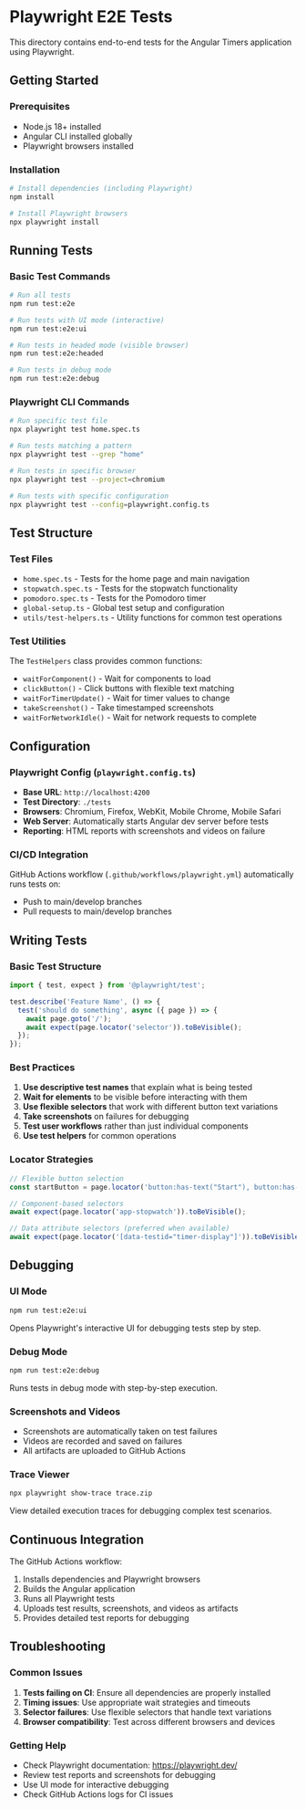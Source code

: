 # Playwright E2E Tests

This directory contains end-to-end tests for the Angular Timers application using Playwright.

## Getting Started

### Prerequisites
- Node.js 18+ installed
- Angular CLI installed globally
- Playwright browsers installed

### Installation
```bash
# Install dependencies (including Playwright)
npm install

# Install Playwright browsers
npx playwright install
```

## Running Tests

### Basic Test Commands
```bash
# Run all tests
npm run test:e2e

# Run tests with UI mode (interactive)
npm run test:e2e:ui

# Run tests in headed mode (visible browser)
npm run test:e2e:headed

# Run tests in debug mode
npm run test:e2e:debug
```

### Playwright CLI Commands
```bash
# Run specific test file
npx playwright test home.spec.ts

# Run tests matching a pattern
npx playwright test --grep "home"

# Run tests in specific browser
npx playwright test --project=chromium

# Run tests with specific configuration
npx playwright test --config=playwright.config.ts
```

## Test Structure

### Test Files
- `home.spec.ts` - Tests for the home page and main navigation
- `stopwatch.spec.ts` - Tests for the stopwatch functionality
- `pomodoro.spec.ts` - Tests for the Pomodoro timer
- `global-setup.ts` - Global test setup and configuration
- `utils/test-helpers.ts` - Utility functions for common test operations

### Test Utilities
The `TestHelpers` class provides common functions:
- `waitForComponent()` - Wait for components to load
- `clickButton()` - Click buttons with flexible text matching
- `waitForTimerUpdate()` - Wait for timer values to change
- `takeScreenshot()` - Take timestamped screenshots
- `waitForNetworkIdle()` - Wait for network requests to complete

## Configuration

### Playwright Config (`playwright.config.ts`)
- **Base URL**: `http://localhost:4200`
- **Test Directory**: `./tests`
- **Browsers**: Chromium, Firefox, WebKit, Mobile Chrome, Mobile Safari
- **Web Server**: Automatically starts Angular dev server before tests
- **Reporting**: HTML reports with screenshots and videos on failure

### CI/CD Integration
GitHub Actions workflow (`.github/workflows/playwright.yml`) automatically runs tests on:
- Push to main/develop branches
- Pull requests to main/develop branches

## Writing Tests

### Basic Test Structure
```typescript
import { test, expect } from '@playwright/test';

test.describe('Feature Name', () => {
  test('should do something', async ({ page }) => {
    await page.goto('/');
    await expect(page.locator('selector')).toBeVisible();
  });
});
```

### Best Practices
1. **Use descriptive test names** that explain what is being tested
2. **Wait for elements** to be visible before interacting with them
3. **Use flexible selectors** that work with different button text variations
4. **Take screenshots** on failures for debugging
5. **Test user workflows** rather than just individual components
6. **Use test helpers** for common operations

### Locator Strategies
```typescript
// Flexible button selection
const startButton = page.locator('button:has-text("Start"), button:has-text("▶"), [data-testid="start-button"]').first();

// Component-based selectors
await expect(page.locator('app-stopwatch')).toBeVisible();

// Data attribute selectors (preferred when available)
await expect(page.locator('[data-testid="timer-display"]')).toBeVisible();
```

## Debugging

### UI Mode
```bash
npm run test:e2e:ui
```
Opens Playwright's interactive UI for debugging tests step by step.

### Debug Mode
```bash
npm run test:e2e:debug
```
Runs tests in debug mode with step-by-step execution.

### Screenshots and Videos
- Screenshots are automatically taken on test failures
- Videos are recorded and saved on failures
- All artifacts are uploaded to GitHub Actions

### Trace Viewer
```bash
npx playwright show-trace trace.zip
```
View detailed execution traces for debugging complex test scenarios.

## Continuous Integration

The GitHub Actions workflow:
1. Installs dependencies and Playwright browsers
2. Builds the Angular application
3. Runs all Playwright tests
4. Uploads test results, screenshots, and videos as artifacts
5. Provides detailed test reports for debugging

## Troubleshooting

### Common Issues
1. **Tests failing on CI**: Ensure all dependencies are properly installed
2. **Timing issues**: Use appropriate wait strategies and timeouts
3. **Selector failures**: Use flexible selectors that handle text variations
4. **Browser compatibility**: Test across different browsers and devices

### Getting Help
- Check Playwright documentation: https://playwright.dev/
- Review test reports and screenshots for debugging
- Use UI mode for interactive debugging
- Check GitHub Actions logs for CI issues
